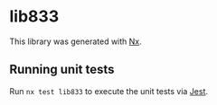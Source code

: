 # lib833

This library was generated with [Nx](https://nx.dev).

## Running unit tests

Run `nx test lib833` to execute the unit tests via [Jest](https://jestjs.io).
